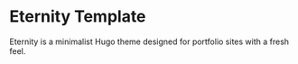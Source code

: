 # Eternity Template

Eternity is a minimalist Hugo theme designed for portfolio sites with a fresh feel.
